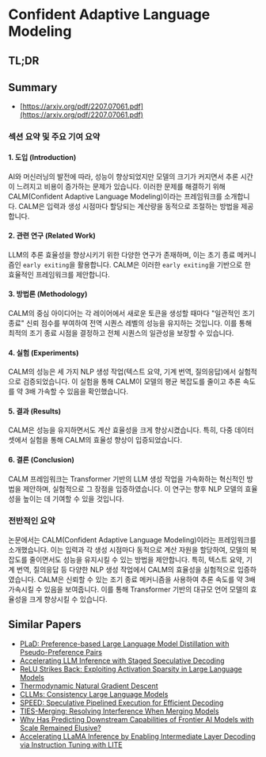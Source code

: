 # Confident Adaptive Language Modeling
## TL;DR
## Summary
- [https://arxiv.org/pdf/2207.07061.pdf](https://arxiv.org/pdf/2207.07061.pdf)

### 섹션 요약 및 주요 기여 요약

#### 1. 도입 (Introduction)
AI와 머신러닝의 발전에 따라, 성능이 향상되었지만 모델의 크기가 커지면서 추론 시간이 느려지고 비용이 증가하는 문제가 있습니다. 이러한 문제를 해결하기 위해 CALM(Confident Adaptive Language Modeling)이라는 프레임워크를 소개합니다. CALM은 입력과 생성 시점마다 할당되는 계산량을 동적으로 조절하는 방법을 제공합니다.

#### 2. 관련 연구 (Related Work)
LLM의 추론 효율성을 향상시키기 위한 다양한 연구가 존재하며, 이는 초기 종료 메커니즘인 `early exiting`을 활용합니다. CALM은 이러한 `early exiting`을 기반으로 한 효율적인 프레임워크를 제안합니다.

#### 3. 방법론 (Methodology)
CALM의 중심 아이디어는 각 레이어에서 새로운 토큰을 생성할 때마다 "일관적인 조기 종료" 신뢰 점수를 부여하여 전역 시퀀스 레벨의 성능을 유지하는 것입니다. 이를 통해 최적의 조기 종료 시점을 결정하고 전체 시퀀스의 일관성을 보장할 수 있습니다.

#### 4. 실험 (Experiments)
CALM의 성능은 세 가지 NLP 생성 작업(텍스트 요약, 기계 번역, 질의응답)에서 실험적으로 검증되었습니다. 이 실험을 통해 CALM이 모델의 평균 복잡도를 줄이고 추론 속도를 약 3배 가속할 수 있음을 확인했습니다.

#### 5. 결과 (Results)
CALM은 성능을 유지하면서도 계산 효율성을 크게 향상시켰습니다. 특히, 다중 데이터셋에서 실험을 통해 CALM의 효율성 향상이 입증되었습니다.

#### 6. 결론 (Conclusion)
CALM 프레임워크는 Transformer 기반의 LLM 생성 작업을 가속화하는 혁신적인 방법을 제안하며, 실험적으로 그 장점을 입증하였습니다. 이 연구는 향후 NLP 모델의 효율성을 높이는 데 기여할 수 있을 것입니다.

### 전반적인 요약

논문에서는 CALM(Confident Adaptive Language Modeling)이라는 프레임워크를 소개했습니다. 이는 입력과 각 생성 시점마다 동적으로 계산 자원을 할당하여, 모델의 복잡도를 줄이면서도 성능을 유지시킬 수 있는 방법을 제안합니다. 특히, 텍스트 요약, 기계 번역, 질의응답 등 다양한 NLP 생성 작업에서 CALM의 효율성을 실험적으로 입증하였습니다. CALM은 신뢰할 수 있는 조기 종료 메커니즘을 사용하여 추론 속도를 약 3배 가속시킬 수 있음을 보여줍니다. 이를 통해 Transformer 기반의 대규모 언어 모델의 효율성을 크게 향상시킬 수 있습니다.

## Similar Papers
- [PLaD: Preference-based Large Language Model Distillation with Pseudo-Preference Pairs](2406.02886.md)
- [Accelerating LLM Inference with Staged Speculative Decoding](2308.04623.md)
- [ReLU Strikes Back: Exploiting Activation Sparsity in Large Language Models](2310.04564.md)
- [Thermodynamic Natural Gradient Descent](2405.13817.md)
- [CLLMs: Consistency Large Language Models](2403.00835.md)
- [SPEED: Speculative Pipelined Execution for Efficient Decoding](2310.12072.md)
- [TIES-Merging: Resolving Interference When Merging Models](2306.01708.md)
- [Why Has Predicting Downstream Capabilities of Frontier AI Models with Scale Remained Elusive?](2406.04391.md)
- [Accelerating LLaMA Inference by Enabling Intermediate Layer Decoding via Instruction Tuning with LITE](2310.18581.md)
